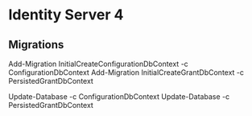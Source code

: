# Identity Server 4 

## Migrations
Add-Migration InitialCreateConfigurationDbContext -c ConfigurationDbContext
Add-Migration InitialCreateGrantDbContext -c PersistedGrantDbContext

Update-Database -c ConfigurationDbContext
Update-Database -c PersistedGrantDbContext